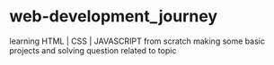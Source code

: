 # web-development_journey
 learning HTML | CSS | JAVASCRIPT from scratch
making some basic projects and solving question related to topic
